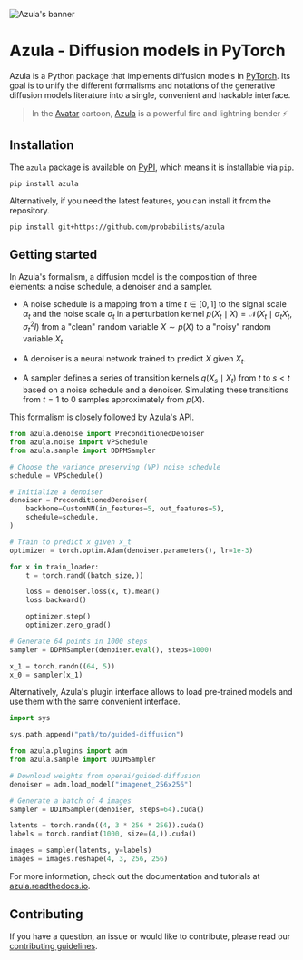 ![Azula's banner](https://raw.githubusercontent.com/probabilists/azula/master/docs/images/banner.svg)

# Azula - Diffusion models in PyTorch

Azula is a Python package that implements diffusion models in [PyTorch](https://pytorch.org). Its goal is to unify the different formalisms and notations of the generative diffusion models literature into a single, convenient and hackable interface.

> In the [Avatar](https://wikipedia.org/wiki/Avatar:_The_Last_Airbender) cartoon, [Azula](https://wikipedia.org/wiki/Azula) is a powerful fire and lightning bender ⚡️

## Installation

The `azula` package is available on [PyPI](https://pypi.org/project/azula), which means it is installable via `pip`.

```
pip install azula
```

Alternatively, if you need the latest features, you can install it from the repository.

```
pip install git+https://github.com/probabilists/azula
```

## Getting started

In Azula's formalism, a diffusion model is the composition of three elements: a noise schedule, a denoiser and a sampler.

* A noise schedule is a mapping from a time $t \in [0, 1]$ to the signal scale $\alpha_t$ and the noise scale $\sigma_t$ in a perturbation kernel $p(X_t \mid X) = \mathcal{N}(X_t \mid \alpha_t X_t, \sigma_t^2 I)$ from a "clean" random variable $X \sim p(X)$ to a "noisy" random variable $X_t$.

* A denoiser is a neural network trained to predict $X$ given $X_t$.

* A sampler defines a series of transition kernels $q(X_s \mid X_t)$ from $t$ to $s < t$ based on a noise schedule and a denoiser. Simulating these transitions from $t = 1$ to $0$ samples approximately from $p(X)$.

This formalism is closely followed by Azula's API.

```python
from azula.denoise import PreconditionedDenoiser
from azula.noise import VPSchedule
from azula.sample import DDPMSampler

# Choose the variance preserving (VP) noise schedule
schedule = VPSchedule()

# Initialize a denoiser
denoiser = PreconditionedDenoiser(
    backbone=CustomNN(in_features=5, out_features=5),
    schedule=schedule,
)

# Train to predict x given x_t
optimizer = torch.optim.Adam(denoiser.parameters(), lr=1e-3)

for x in train_loader:
    t = torch.rand((batch_size,))

    loss = denoiser.loss(x, t).mean()
    loss.backward()

    optimizer.step()
    optimizer.zero_grad()

# Generate 64 points in 1000 steps
sampler = DDPMSampler(denoiser.eval(), steps=1000)

x_1 = torch.randn((64, 5))
x_0 = sampler(x_1)
```

Alternatively, Azula's plugin interface allows to load pre-trained models and use them with the same convenient interface.

```python
import sys

sys.path.append("path/to/guided-diffusion")

from azula.plugins import adm
from azula.sample import DDIMSampler

# Download weights from openai/guided-diffusion
denoiser = adm.load_model("imagenet_256x256")

# Generate a batch of 4 images
sampler = DDIMSampler(denoiser, steps=64).cuda()

latents = torch.randn((4, 3 * 256 * 256)).cuda()
labels = torch.randint(1000, size=(4,)).cuda()

images = sampler(latents, y=labels)
images = images.reshape(4, 3, 256, 256)
```

For more information, check out the documentation and tutorials at [azula.readthedocs.io](https://azula.readthedocs.io).

## Contributing

If you have a question, an issue or would like to contribute, please read our [contributing guidelines](https://github.com/probabilists/azula/blob/master/CONTRIBUTING.md).
